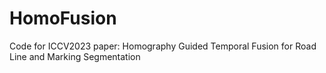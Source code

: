 # HomoFusion
Code for ICCV2023 paper: Homography Guided Temporal Fusion for Road Line and Marking Segmentation
